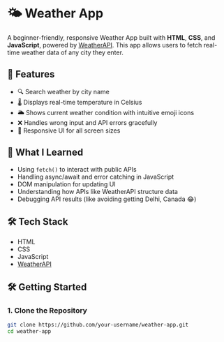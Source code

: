 # 🌤️ Weather App

A beginner-friendly, responsive Weather App built with **HTML**, **CSS**, and **JavaScript**, powered by [WeatherAPI](https://www.weatherapi.com/). This app allows users to fetch real-time weather data of any city they enter.

## 🚀 Features

- 🔍 Search weather by city name  
- 🌡️ Displays real-time temperature in Celsius  
- 🌥️ Shows current weather condition with intuitive emoji icons  
- ❌ Handles wrong input and API errors gracefully  
- 📱 Responsive UI for all screen sizes

## 🧠 What I Learned

- Using `fetch()` to interact with public APIs  
- Handling async/await and error catching in JavaScript  
- DOM manipulation for updating UI  
- Understanding how APIs like WeatherAPI structure data  
- Debugging API results (like avoiding getting Delhi, Canada 😂)

## 🛠️ Tech Stack

- HTML  
- CSS  
- JavaScript  
- [WeatherAPI](https://www.weatherapi.com/)

## 🛠️ Getting Started

### 1. Clone the Repository
```bash
git clone https://github.com/your-username/weather-app.git
cd weather-app

